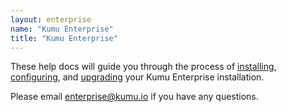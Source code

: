 ```yaml
---
layout: enterprise
name: "Kumu Enterprise"
title: "Kumu Enterprise"
---
```


These help docs will guide you through the process of
<a href="/enterprise/getting-started-with-virtualbox.html">installing</a>,
<a href="/enterprise/configuration.html">configuring</a>, and
<a href="/enterprise/upgrading.html">upgrading</a>
your Kumu Enterprise installation.

Please email <a href="mailto:enterprise@kumu.io">enterprise@kumu.io</a> if you
have any questions.
